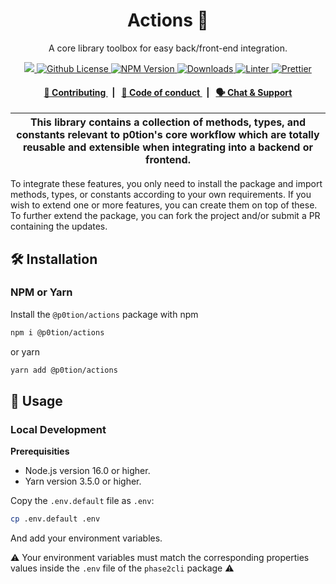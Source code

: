 <p align="center">
    <h1 align="center">
        Actions 🌵
    </h1>
    <p align="center">A core library toolbox for easy back/front-end integration.</p>
</p>

<p align="center">
    <a href="https://github.com/privacy-scaling-explorations/p0tion">
        <img src="https://img.shields.io/badge/project-p0tion-blue.svg?style=flat-square">
    </a>
    <a href="https://github.com/privacy-scaling-explorations/p0tion/blob/main/LICENSE">
        <img alt="Github License" src="https://img.shields.io/github/license/privacy-scaling-explorations/p0tion.svg?style=flat-square">
    </a>
    <a href="https://www.npmjs.com/package/@p0tion/actions">
        <img alt="NPM Version" src="https://img.shields.io/npm/v/@p0tion/actions?style=flat-square" />
    </a>
    <a href="https://npmjs.org/package/@p0tion/actions">
        <img alt="Downloads" src="https://img.shields.io/npm/dm/@p0tion/actions.svg?style=flat-square" />
    </a>
    <a href="https://eslint.org/">
        <img alt="Linter" src="https://img.shields.io/badge/linter-eslint-8080f2?style=flat-square&logo=eslint" />
    </a>
    <a href="https://prettier.io/">
        <img alt="Prettier" src="https://img.shields.io/badge/code%20style-prettier-f8bc45?style=flat-square&logo=prettier" />
    </a>
</p>

<div align="center">
    <h4>
        <a href="https://github.com/privacy-scaling-explorations/p0tion/blob/main/CONTRIBUTING.md">
            👥 Contributing
        </a>
        <span>&nbsp;&nbsp;|&nbsp;&nbsp;</span>
        <a href="https://github.com/privacy-scaling-explorations/p0tion/blob/main/CODE_OF_CONDUCT.md">
            🤝 Code of conduct
        </a>
        <span>&nbsp;&nbsp;|&nbsp;&nbsp;</span>
        <a href="https://discord.gg/sF5CT5rzrR">
            🗣️ Chat &amp; Support
        </a>
    </h4>
</div>

| This library contains a collection of methods, types, and constants relevant to p0tion's core workflow which are totally reusable and extensible when integrating into a backend or frontend. |
| ------------------------------------------------------------------------------------------------------------------------------------------------------------------------------------------------------------------------------------------------------------------- |

To integrate these features, you only need to install the package and import methods, types, or constants according to your own requirements. If you wish to extend one or more features, you can create them on top of these. To further extend the package, you can fork the project and/or submit a PR containing the updates.

## 🛠 Installation

### NPM or Yarn

Install the `@p0tion/actions` package with npm

```bash
npm i @p0tion/actions
```

or yarn

```bash
yarn add @p0tion/actions
```

## 📜 Usage

### Local Development

**Prerequisities**

* Node.js version 16.0 or higher.
* Yarn version 3.5.0 or higher.

Copy the `.env.default` file as `.env`:

```bash
cp .env.default .env
```

And add your environment variables.

⚠️ Your environment variables must match the corresponding properties values inside the `.env` file of the `phase2cli` package ⚠️